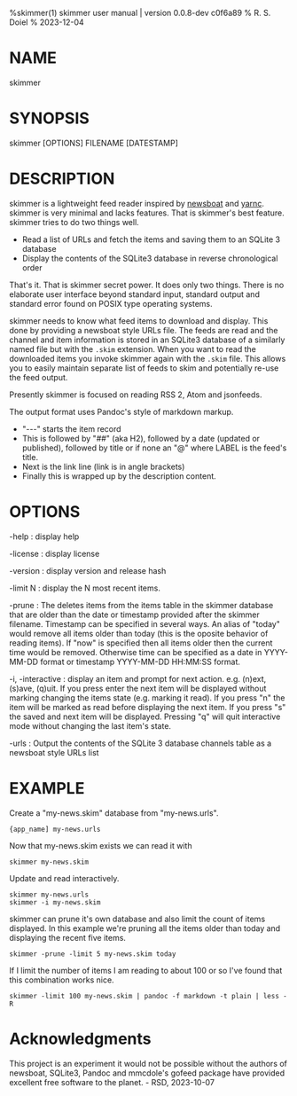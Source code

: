 %skimmer(1) skimmer user manual | version 0.0.8-dev c0f6a89
% R. S. Doiel
% 2023-12-04

# NAME

skimmer

# SYNOPSIS

skimmer [OPTIONS] FILENAME [DATESTAMP]

# DESCRIPTION

skimmer is a lightweight feed reader inspired by [newsboat](https://newsboat.org) and
[yarnc](https://git.mills.io/yarnsocial/yarn). skimmer is very minimal and lacks features.
That is skimmer's best feature. skimmer tries to do two things well.

- Read a list of URLs and fetch the items and saving them to an SQLite 3 database
- Display the contents of the SQLite3 database in reverse chronological order

That's it. That is skimmer secret power. It does only two things. There is no elaborate
user interface beyond standard input, standard output and standard error found on POSIX
type operating systems.

skimmer needs to know what feed items to download and display. This done by providing a
newsboat style URLs file. The feeds are read and the channel and item information is
stored in an SQLite3 database of a similarly named file but with the `.skim`
extension. When you want to read the downloaded items you invoke skimmer again with
the `.skim` file.  This allows you to easily maintain separate list of feeds
to skim and potentially re-use the feed output.

Presently skimmer is focused on reading RSS 2, Atom and jsonfeeds.

The output format uses Pandoc's style of markdown markup. 
- "---" starts the item record
- This is followed by "##" (aka H2), followed by a date 
(updated or published), followed by title or if none an
"@<LABEL>" where LABEL is the feed's title. 
- Next is the link line (link is in angle brackets)
- Finally this is wrapped up by the description content.

# OPTIONS

-help
: display help

-license
: display license

-version
: display version and release hash

-limit N
: display the N most recent items.

-prune 
: The deletes items from the items table in the skimmer database that are older than the date
or timestamp provided after the skimmer filename.  Timestamp can be specified in several ways.
An alias of "today" would remove all items older than today (this is the oposite behavior of
reading items). If "now" is specified then all items older then the current time would be
removed. Otherwise time can be specified as a date in YYYY-MM-DD format or
timestamp YYYY-MM-DD HH:MM:SS format.

-i, -interactive
: display an item and prompt for next action. e.g. (n)ext, (s)ave, (q)uit. If you press
enter the next item will be displayed without marking changing the items state (e.g. marking it
read). If you press "n" the item will be marked as read before displaying the next item. If you
press "s" the saved and next item will be displayed.  Pressing "q" will quit interactive mode
without changing the last item's state.

-urls
: Output the contents of the SQLite 3 database channels table as a newsboat style URLs list

# EXAMPLE

Create a "my-news.skim" database from "my-news.urls".

~~~
{app_name] my-news.urls
~~~

Now that my-news.skim exists we can read it with

~~~
skimmer my-news.skim
~~~

Update and read interactively.

~~~
skimmer my-news.urls
skimmer -i my-news.skim
~~~

skimmer can prune it's own database and also limit the count of items displayed.
In this example we're pruning all the items older than today and displaying the recent
five items.

~~~
skimmer -prune -limit 5 my-news.skim today
~~~

If I limit the number of items I am reading to about 100 or so I've found
that this combination works nice.

~~~
skimmer -limit 100 my-news.skim | pandoc -f markdown -t plain | less -R
~~~


# Acknowledgments

This project is an experiment it would not be possible without the authors of
newsboat, SQLite3, Pandoc and mmcdole's gofeed package have provided excellent
free software to the planet. - RSD, 2023-10-07


